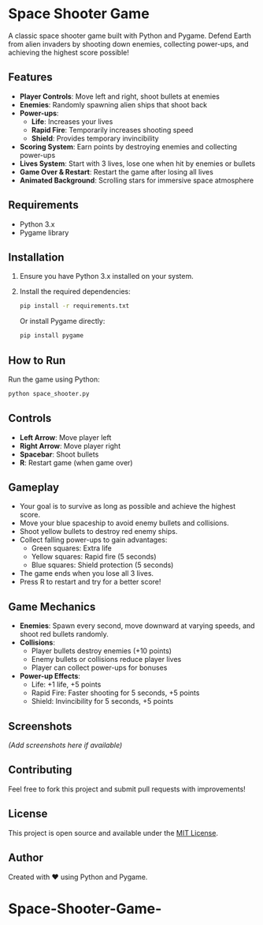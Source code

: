 # Space Shooter Game

A classic space shooter game built with Python and Pygame. Defend Earth from alien invaders by shooting down enemies, collecting power-ups, and achieving the highest score possible!

## Features

- **Player Controls**: Move left and right, shoot bullets at enemies
- **Enemies**: Randomly spawning alien ships that shoot back
- **Power-ups**:
  - **Life**: Increases your lives
  - **Rapid Fire**: Temporarily increases shooting speed
  - **Shield**: Provides temporary invincibility
- **Scoring System**: Earn points by destroying enemies and collecting power-ups
- **Lives System**: Start with 3 lives, lose one when hit by enemies or bullets
- **Game Over & Restart**: Restart the game after losing all lives
- **Animated Background**: Scrolling stars for immersive space atmosphere

## Requirements

- Python 3.x
- Pygame library

## Installation

1. Ensure you have Python 3.x installed on your system.
2. Install the required dependencies:

   ```bash
   pip install -r requirements.txt
   ```

   Or install Pygame directly:

   ```bash
   pip install pygame
   ```

## How to Run

Run the game using Python:

```bash
python space_shooter.py
```

## Controls

- **Left Arrow**: Move player left
- **Right Arrow**: Move player right
- **Spacebar**: Shoot bullets
- **R**: Restart game (when game over)

## Gameplay

- Your goal is to survive as long as possible and achieve the highest score.
- Move your blue spaceship to avoid enemy bullets and collisions.
- Shoot yellow bullets to destroy red enemy ships.
- Collect falling power-ups to gain advantages:
  - Green squares: Extra life
  - Yellow squares: Rapid fire (5 seconds)
  - Blue squares: Shield protection (5 seconds)
- The game ends when you lose all 3 lives.
- Press R to restart and try for a better score!

## Game Mechanics

- **Enemies**: Spawn every second, move downward at varying speeds, and shoot red bullets randomly.
- **Collisions**:
  - Player bullets destroy enemies (+10 points)
  - Enemy bullets or collisions reduce player lives
  - Player can collect power-ups for bonuses
- **Power-up Effects**:
  - Life: +1 life, +5 points
  - Rapid Fire: Faster shooting for 5 seconds, +5 points
  - Shield: Invincibility for 5 seconds, +5 points

## Screenshots

*(Add screenshots here if available)*

## Contributing

Feel free to fork this project and submit pull requests with improvements!

## License

This project is open source and available under the [MIT License](LICENSE).

## Author

Created with ❤️ using Python and Pygame.
# Space-Shooter-Game-
